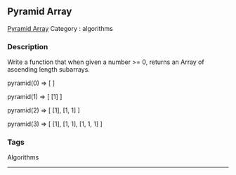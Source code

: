 ## Pyramid Array
[Pyramid Array](https://www.codewars.com/kata/pyramid-array)
Category : algorithms

### Description
Write a function that when given a number >= 0, returns an Array of ascending length subarrays.


pyramid(0)
=> [ ]

pyramid(1)
=> [  [1]  ]

pyramid(2)
=> [  [1],  [1, 1]  ]

pyramid(3)
=> [  [1],  [1, 1],  [1, 1, 1]  ]

### Tags
Algorithms

- - -

